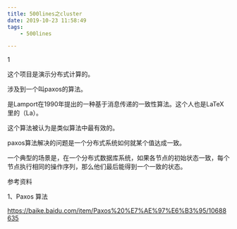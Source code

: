 ```yaml
---
title: 500lines之cluster
date: 2019-10-23 11:58:49
tags:
	- 500lines

---
```


1

这个项目是演示分布式计算的。

涉及到一个叫paxos的算法。

是Lamport在1990年提出的一种基于消息传递的一致性算法。这个人也是LaTeX里的（La）。

这个算法被认为是类似算法中最有效的。

paxos算法解决的问题是一个分布式系统如何就某个值达成一致。

一个典型的场景是，在一个分布式数据库系统，如果各节点的初始状态一致，每个节点执行相同的操作序列，那么他们最后能得到一个一致的状态。



参考资料

1、Paxos 算法

https://baike.baidu.com/item/Paxos%20%E7%AE%97%E6%B3%95/10688635